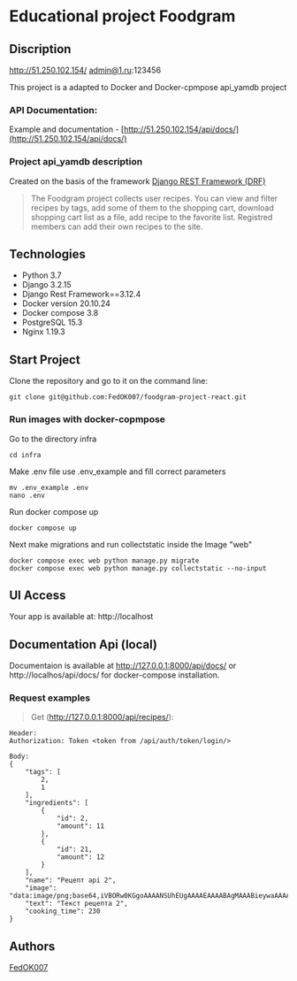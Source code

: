 # Educational project Foodgram
## Discription

http://51.250.102.154/
admin@1.ru:123456

This project is a adapted to Docker and Docker-cpmpose api_yamdb project

### API Documentation:
Example and documentation - [http://51.250.102.154/api/docs/](http://51.250.102.154/api/docs/)

### Project api_yamdb description

Created on the basis of the framework [Django REST Framework (DRF)](https://github.com/ilyachch/django-rest-framework-rusdoc)

> The Foodgram project collects user recipes. You can view and filter recipes by tags, add some of them to the shopping cart, download shopping cart list as a file, add recipe to the favorite list.
> Registred members can add their own recipes to the site.

## Technologies

- Python 3.7
- Django 3.2.15
- Django Rest Framework==3.12.4
- Docker version 20.10.24
- Docker compose 3.8
- PostgreSQL 15.3
- Nginx 1.19.3

## Start Project 
Clone the repository and go to it on the command line:

```
git clone git@github.com:FedOK007/foodgram-project-react.git
```

### **Run images with docker-copmpose**

Go to the directory infra

```
cd infra
```

Make .env file use .env_example and fill correct parameters

```
mv .env_example .env
nano .env
```

Run docker compose up

```
docker compose up
```

Next make migrations and run collectstatic inside the Image "web"

```
docker compose exec web python manage.py migrate
docker compose exec web python manage.py collectstatic --no-input
```

## UI Access

Your app is available at: http://localhost

## Documentation Api (local)
Documentaion is available at http://127.0.0.1:8000/api/docs/ or http://localhos/api/docs/ for docker-compose installation.

### Request examples

> Get (http://127.0.0.1:8000/api/recipes/):

```
Header:
Authorization: Token <token from /api/auth/token/login/>

Body:
{
    "tags": [
        2,
        1
    ],
    "ingredients": [
        {
            "id": 2,
            "amount": 11
        },
        {
            "id": 21,
            "amount": 12
        }
    ],
    "name": "Рецепт api 2",
    "image": "data:image/png;base64,iVBORw0KGgoAAAANSUhEUgAAAAEAAAABAgMAAABieywaAAAACVBMVEUAAAD///9fX1/S0ecCAAAACXBIWXMAAA7EAAAOxAGVKw4bAAAACklEQVQImWNoAAAAggCByxOyYQAAAABJRU5ErkJggg==",
    "text": "Текст рецепта 2",
    "cooking_time": 230
}
```
## Authors

[FedOK007](https://github.com/FedOK007)